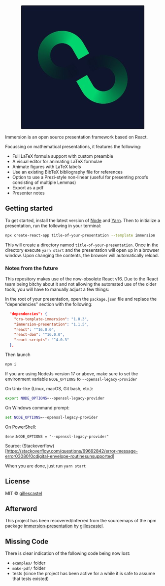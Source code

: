 <p align="center">
  <img src="./assets/logo/logo.png" alt="Immersion" width="400">
  <br/>
</p>

Immersion is an open source presentation framework based on React.

Focussing on mathematical presentations, it features the following:

* Full LaTeX formula support with custom preamble
* A visual editor for animating LaTeX formulae
* Animate figures with LaTeX labels
* Use an existing BibTeX bibliography file for references
* Option to use a Prezi-style non-linear (useful for presenting proofs consisting of multiple Lemmas)
* Export as a pdf
* Presenter notes

## Getting started

To get started, install the latest version of [Node](https://nodejs.org/en/) and [Yarn](https://classic.yarnpkg.com/en/docs/install/). Then to initialize a presentation, run the following in your terminal:

```bash
npx create-react-app title-of-your-presentation --template immersion
```

This will create a directory named `title-of-your-presentation`.
Once in the directory execute `yarn start` and the presentation will open up in a browser window. Upon changing the contents, the browser will automatically reload.

### Notes from the future

This repository makes use of the now-obsolete React v16. Due to the React team being bitchy about it and not allowing the automated use of the older tools, you will have to manually adjust a few things:

In the root of your presentation, open the `package.json` file and replace the "dependencies" section with the following:
```json
  "dependencies": {
    "cra-template-immersion": "1.0.3",
	"immersion-presentation": "1.1.5",
    "react": "^16.0.0",
    "react-dom": "^16.0.0",
    "react-scripts": "^4.0.3"
  },
```

Then launch
```bash
npm i
```

If you are using NodeJs version 17 or above, make sure to set the environment variable `NODE_OPTIONS` to `--openssl-legacy-provider`

On Unix-like (Linux, macOS, Git bash, etc.):
```bash
export NODE_OPTIONS=--openssl-legacy-provider
```

On Windows command prompt:
```cmd
set NODE_OPTIONS=--openssl-legacy-provider
```

On PowerShell:
```poweshell
$env:NODE_OPTIONS = "--openssl-legacy-provider"
```

Source: (Stackoverflow)[https://stackoverflow.com/questions/69692842/error-message-error0308010cdigital-envelope-routinesunsupported]

When you are done, just run `yarn start`

## License

MIT © [gillescastel](https://github.com/gillescastel)

## Afterword

This project has been recovered/inferred from the sourcemaps of the npm package [immersion-presentation](https://www.npmjs.com/package/immersion-presentation/) by [gillescastel](https://github.com/gillescastel).

## Missing Code

There is clear indication of the following code being now lost:
 - `examples/` folder
 - `make-pdf/` folder
 - tests (since the project has been active for a while it is safe to assume that tests existed)

